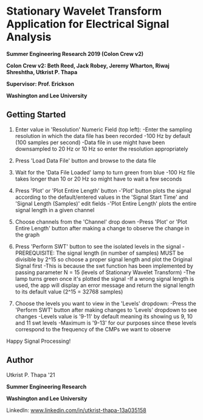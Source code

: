 # Stationary Wavelet Transform Application for Electrical Signal Analysis

**Summer Engineering Research 2019 (Colon Crew v2)**

**Colon Crew v2: Beth Reed, Jack Robey, Jeremy Wharton, Riwaj Shreshtha, Utkrist P. Thapa**

**Supervisor: Prof. Erickson**

**Washington and Lee University**

## Getting Started
 
1. Enter value in 'Resolution' Numeric Field (top left): 
	-Enter the sampling resolution in which the data file has been recorded
	-100 Hz by default (100 samples per second) 
	-Data file in use might have been downsampled to 20 Hz or 10 Hz so enter the resolution appropriately 

2. Press 'Load Data File' button and browse to the data file 

3. Wait for the 'Data File Loaded' lamp to turn green from blue 
	-100 Hz file takes longer than 10 or 20 Hz so might have to wait a few seconds 

4. Press 'Plot' or 'Plot Entire Length' button
	-'Plot' button plots the signal according to the default/entered values in the 'Signal Start Time' and 'Signal Length (Samples)' edit fields 
	-'Plot Entire Length' plots the entire signal length in a given channel 

5. Choose channels from the 'Channel' drop down
	-Press 'Plot' or 'Plot Entire Length' button after making a change to observe the change in the graph

6. Press 'Perform SWT' button to see the isolated levels in the signal
	-PREREQUISITE: The signal length (in number of samples) MUST be divisible by 2^15 so choose a proper signal length and plot the Original Signal first
	-This is because the swt function has been implemented by passing parameter N = 15 (levels of Stationary Wavelet Transform)
	-The lamp turns green once it's plotted the signal 
	-If a wrong signal length is used, the app will display an error message and return the signal length to its default value (2^15 = 32768 samples)

7. Choose the levels you want to view in the 'Levels' dropdown: 
	-Press the 'Perform SWT' button after making changes to 'Levels' dropdown to see changes 
	-Levels value is '9-11' by default meaning its showing us 9, 10 and 11 swt levels 
	-Maximum is '9-13' for our purposes since these levels correspond to the frequency of the CMPs we want to observe

Happy Signal Processing! 

## Author 

Utkrist P. Thapa '21 

**Summer Engineering Research**

**Washington and Lee University**

LinkedIn: www.linkedin.com/in/utkrist-thapa-13a035158


	
